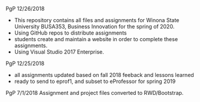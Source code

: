 PgP 12/26/2018

   * This repository contains all files and assignments for Winona State University BUSA353, Business Innovation for the spring of 2020.
   * Using GitHub repos to distribute assignments
   * students create and maintain a website in order to complete these assignments.
   * Using Visual Studio 2017 Enterprise.


PgP 12/25/2018
* all assignments updated based on fall 2018 feeback and lessons learned
* ready to send to eprof1, and subset to eProfessor for spring 2019


PgP 7/1/2018
Assignment and project files converted to RWD/Bootstrap. 


